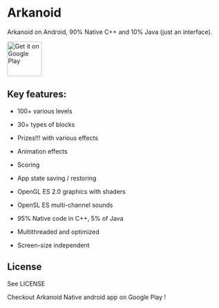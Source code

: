 # Arkanoid
Arkanoid on Android, 90% Native C++ and 10% Java (just an interface).

<a style="margin-bottom: 0;" href='https://play.google.com/store/apps/details?id=com.orcchg.dev.maxa.arkanoid_native&hl=en'><img alt='Get it on Google Play' src='https://play.google.com/intl/en_us/badges/images/generic/en_badge_web_generic.png' height="80px"/></a>

Key features:
-------------

- 100+ various levels
- 30+ types of blocks
- Prizes!!! with various effects
- Animation effects
- Scoring
- App state saving / restoring

- OpenGL ES 2.0 graphics with shaders
- OpenSL ES multi-channel sounds
- 95% Native code in C++, 5% of Java
- Multithreaded and optimized
- Screen-size independent

License
-------

See LICENSE

Checkout Arkanoid Native android app on Google Play !

